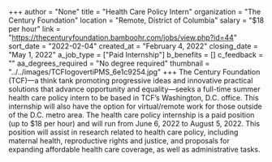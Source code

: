 +++
author = "None"
title = "Health Care Policy Intern"
organization = "The Century Foundation"
location = "Remote, District of Columbia"
salary = "$18 per hour"
link = "https://thecenturyfoundation.bamboohr.com/jobs/view.php?id=44"
sort_date = "2022-02-04"
created_at = "February 4, 2022"
closing_date = "May 1, 2022"
a_job_type = ["Paid Internship"]
b_benefits = []
c_feedback = ""
aa_degrees_required = "No degree required"
thumbnail = "../../images/TCFlogovertiPMS_6e1c9254.jpg"
+++
The Century Foundation (TCF)—a think tank promoting progressive ideas and innovative practical solutions that advance opportunity and equality—seeks a full-time summer health care policy intern to be based in TCF’s Washington, D.C. office. This internship will also have the option for virtual/remote work for those outside of the D.C. metro area. The health care policy internship is a paid position (up to $18 per hour) and will run from June 6, 2022 to August 5, 2022. This position will assist in research related to health care policy, including maternal health, reproductive rights and justice, and proposals for expanding affordable health care coverage, as well as administrative tasks.